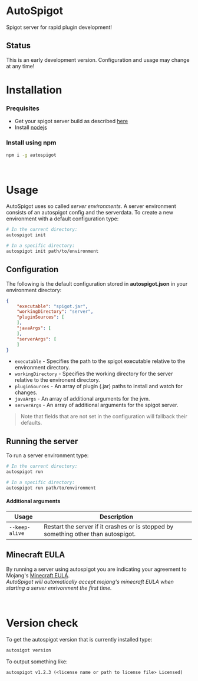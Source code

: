 # AutoSpigot
Spigot server for rapid plugin development!<br/>

## Status
This is an early development version. Configuration and usage may change at any time!



# Installation
### Prequisites
+ Get your spigot server build as described [here](https://www.spigotmc.org/wiki/buildtools/)
+ Install [nodejs](https://nodejs.org/en/)

### Install using npm
```bash
npm i -g autospigot
```

<br/>



# Usage
AutoSpigot uses so called *server environments*. A server environment consists of an autospigot config and the serverdata. To create a new environment with a default configuration type:
```bash
# In the current directory:
autospigot init

# In a specific directory:
autospigot init path/to/environment
```

## Configuration
The following is the default configuration stored in **autospigot.json** in your environment directory:
```json
{
	"executable": "spigot.jar",
	"workingDirectory": "server",
	"pluginSources": [
	],
	"javaArgs": [
	],
	"serverArgs": [
	]
}
```
+ `executable` - Specifies the path to the spigot executable relative to the environment directory.
+ `workingDirectory` - Specifies the working directory for the server relative to the environent directory.
+ `pluginSources` - An array of plugin (.jar) paths to install and watch for changes.
+ `javaArgs` - An array of additional arguments for the jvm.
+ `serverArgs` - An array of additional arguments for the spigot server.

> Note that fields that are not set in the configuration will fallback their defaults.<br/>

## Running the server
To run a server environment type:
```bash
# In the current directory:
autospigot run

# In a specific directory:
autospigot run path/to/environment
```

#### Additional arguments
| Usage | Description |
|-|-|
| `--keep-alive` | Restart the server if it crashes or is stopped by something other than autospigot. |

## Minecraft EULA
By running a server using autospigot you are indicating your agreement to Mojang's [Minecraft EULA](https://account.mojang.com/documents/minecraft_eula).<br>
*AutoSpigot will automatically accept mojang's minecraft EULA when starting a server enrivonment the first time.*

<br/>

# Version check
To get the autospigot version that is currently installed type:
```bash
autosigot version
```
To output something like:
```
autospigot v1.2.3 (<license name or path to license file> Licensed)
```
